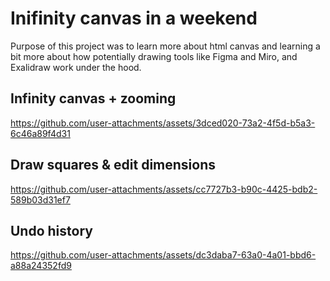 # Inifinity canvas in a weekend

Purpose of this project was to learn more about html canvas and learning a bit more about how potentially drawing tools like Figma and Miro, and Exalidraw work under the hood.

## Infinity canvas + zooming

https://github.com/user-attachments/assets/3dced020-73a2-4f5d-b5a3-6c46a89f4d31

## Draw squares & edit dimensions

https://github.com/user-attachments/assets/cc7727b3-b90c-4425-bdb2-589b03d31ef7

## Undo history

https://github.com/user-attachments/assets/dc3daba7-63a0-4a01-bbd6-a88a24352fd9


